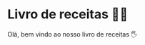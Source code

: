 # Livro de receitas :man_cook:

Olá, bem vindo ao nosso livro de receitas :raised_hand_with_fingers_splayed:

